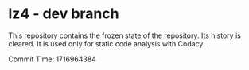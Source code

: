 # lz4 - dev branch

This repository contains the frozen state of the repository.
Its history is cleared. It is used only for static code
analysis with Codacy.

Commit Time: 1716964384